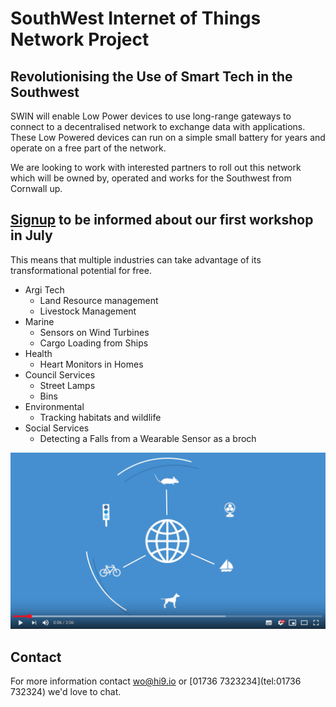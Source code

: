 # SouthWest Internet of Things Network Project

## Revolutionising the Use of Smart Tech in the Southwest

SWIN will enable Low Power devices to use long-range gateways to connect to a decentralised network to exchange data with applications. These Low Powered devices can run on a simple small battery for years and operate on a free part of the network.

We are looking to work with interested partners to roll out this network which will be owned by, operated and works for the Southwest from Cornwall up.

## [Signup](http://eepurl.com/guHcQb) to be informed about our first workshop in July

This means that multiple industries can take advantage of its transformational potential for free.

- Argi Tech
  - Land Resource management
  - Livestock Management
- Marine
  - Sensors on Wind Turbines
  - Cargo Loading from Ships
- Health
  - Heart Monitors in Homes
- Council Services
  - Street Lamps
  - Bins
- Environmental
  - Tracking habitats and wildlife
- Social Services
  - Detecting a Falls from a Wearable Sensor as a broch



[![Explainer Video](/images/video-shot.png)](https://www.youtube.com/watch?v=Q2So47rLOqgE "Things Network")

## Contact

For more information contact [wo@hi9.io](mailto:wo@hi9.io) or [01736 7323234](tel:01736 732324) we'd love to chat.
